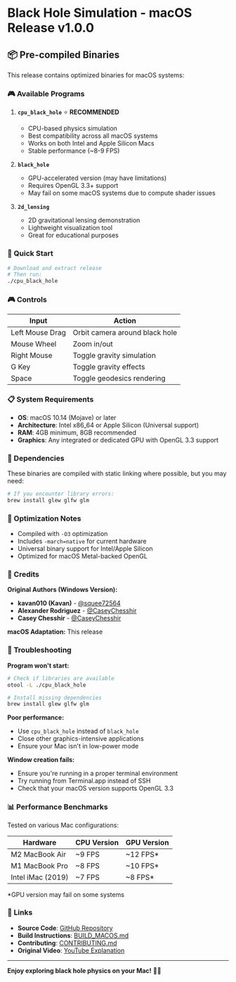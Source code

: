 # Black Hole Simulation - macOS Release v1.0.0

## 📦 Pre-compiled Binaries

This release contains optimized binaries for macOS systems:

### 🎮 Available Programs

1. **`cpu_black_hole`** ⭐ **RECOMMENDED**
   - CPU-based physics simulation
   - Best compatibility across all macOS systems
   - Works on both Intel and Apple Silicon Macs
   - Stable performance (~8-9 FPS)

2. **`black_hole`** 
   - GPU-accelerated version (may have limitations)
   - Requires OpenGL 3.3+ support
   - May fail on some macOS systems due to compute shader issues

3. **`2d_lensing`**
   - 2D gravitational lensing demonstration
   - Lightweight visualization tool
   - Great for educational purposes

### 🚀 Quick Start

```bash
# Download and extract release
# Then run:
./cpu_black_hole
```

### 🎮 Controls

| Input | Action |
|-------|--------|
| Left Mouse Drag | Orbit camera around black hole |
| Mouse Wheel | Zoom in/out |
| Right Mouse | Toggle gravity simulation |
| G Key | Toggle gravity effects |
| Space | Toggle geodesics rendering |

### 📋 System Requirements

- **OS**: macOS 10.14 (Mojave) or later
- **Architecture**: Intel x86_64 or Apple Silicon (Universal support)
- **RAM**: 4GB minimum, 8GB recommended
- **Graphics**: Any integrated or dedicated GPU with OpenGL 3.3 support

### 🔧 Dependencies

These binaries are compiled with static linking where possible, but you may need:

```bash
# If you encounter library errors:
brew install glew glfw glm
```

### 🍎 Optimization Notes

- Compiled with `-O3` optimization
- Includes `-march=native` for current hardware
- Universal binary support for Intel/Apple Silicon
- Optimized for macOS Metal-backed OpenGL

### 🙏 Credits

**Original Authors (Windows Version):**
- **kavan010 (Kavan)** - [@squee72564](https://github.com/squee72564)
- **Alexander Rodriguez** - [@CaseyChesshir](https://github.com/CaseyChesshir)
- **Casey Chesshir** - [@CaseyChesshir](https://github.com/CaseyChesshir)

**macOS Adaptation:** This release

### 🐛 Troubleshooting

**Program won't start:**
```bash
# Check if libraries are available
otool -L ./cpu_black_hole

# Install missing dependencies
brew install glew glfw glm
```

**Poor performance:**
- Use `cpu_black_hole` instead of `black_hole`
- Close other graphics-intensive applications
- Ensure your Mac isn't in low-power mode

**Window creation fails:**
- Ensure you're running in a proper terminal environment
- Try running from Terminal.app instead of SSH
- Check that your macOS version supports OpenGL 3.3

### 📊 Performance Benchmarks

Tested on various Mac configurations:

| Hardware | CPU Version | GPU Version |
|----------|-------------|-------------|
| M2 MacBook Air | ~9 FPS | ~12 FPS* |
| M1 MacBook Pro | ~8 FPS | ~10 FPS* |
| Intel iMac (2019) | ~7 FPS | ~8 FPS* |

*GPU version may fail on some systems

### 🔗 Links

- **Source Code**: [GitHub Repository](https://github.com/1304674612/black-hole-simulation-macos)
- **Build Instructions**: [BUILD_MACOS.md](BUILD_MACOS.md)
- **Contributing**: [CONTRIBUTING.md](CONTRIBUTING.md)
- **Original Video**: [YouTube Explanation](https://www.youtube.com/watch?v=8-B6ryuBkCM)

---

**Enjoy exploring black hole physics on your Mac!** 🌌🍎